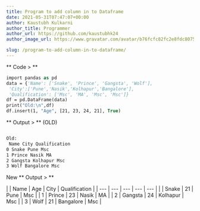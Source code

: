 ```yaml
---
title: Program to add column in to Dataframe
date: 2021-05-31T07:47:07+00:00
author: Kaustubh Kulkarni
author_title: Programmer
author_url: https://github.com/kaustubhk24
author_image_url: https://www.gravatar.com/avatar/b76fcfc82fc2e8fdc8075636f1735f61?s=200

slug: /program-to-add-column-in-to-dataframe/
---
```

** Code > **

```vb title="file.vb"
import pandas as pd
data = {'Name': ['Snake', 'Prince', 'Gangsta', 'Wolf'],
 'City':['Pune','Nasik','Kolhapur','Bangalore'],
 'Qualification': ['Msc', 'MA', 'Msc', 'Msc']}
df = pd.DataFrame(data)
print("Old:\n",df)
df.insert(1, "Age", [21, 23, 24, 21], True)
```

** Output > ** (OLD)

```vb title="file.vb"

Old:
 Name City Qualification
0 Snake Pune Msc
1 Prince Nasik MA
2 Gangsta Kolhapur Msc
3 Wolf Bangalore Msc
```

New ** Output > ** 



|  | 
 Name
  | 
 Age
  | 
 City
  | 
 Qualification
  |
| --- | --- | --- | --- | --- |
|  | 
 Snake
  | 
 21
  | 
 Pune
  | 
 Msc
  |
| 
 1
  | 
 Prince
  | 
 23
  | 
 Nasik
  | 
 MA
  |
| 
 2
  | 
 Gangsta
  | 
 24
  | 
 Kolhapur
  | 
 Msc
  |
| 
 3
  | 
 Wolf
  | 
 21
  | 
 Bangalore
  | 
 Msc
  |

